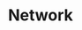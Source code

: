 ---
title: "Network"
layout: category
permalink: /blog/cs/network/
author_profile: true
taxonomy: Network
sidebar:
  nav: "categories"
---